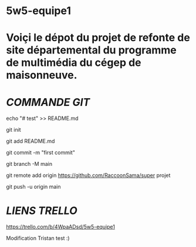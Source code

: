 # 5w5-equipe1
# Voiçi le dépot du projet de refonte de site départemental du programme de multimédia du cégep de maisonneuve.


# *COMMANDE GIT*


echo "# test" >> README.md

git init

git add README.md

git commit -m "first commit"

git branch -M main

git remote add origin https://github.com/RaccoonSama/super projet

git push -u origin main


# *LIENS TRELLO*

https://trello.com/b/4WpaADsd/5w5-equipe1

Modification Tristan test :)
